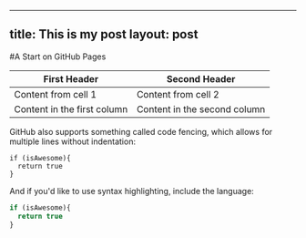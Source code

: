 
---
title: This is my post
layout: post
---


#A Start on GitHub Pages

First Header | Second Header
------------ | -------------
Content from cell 1 | Content from cell 2
Content in the first column | Content in the second column

GitHub also supports something called code fencing, which allows for multiple lines without indentation:

```
if (isAwesome){
  return true
}
```

And if you'd like to use syntax highlighting, include the language:

```javascript
if (isAwesome){
  return true
}
```

